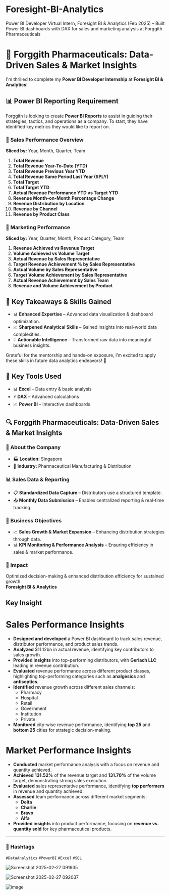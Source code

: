 # Foresight-BI-Analytics
 Power BI Developer Virtual Intern, Foresight BI &amp; Analytics (Feb 2025) – Built Power BI dashboards  with DAX for sales and marketing analysis at Forggith Pharmaceuticals
# 💊 Forggith Pharmaceuticals: Data-Driven Sales & Market Insights  

I'm thrilled to complete my **Power BI Developer Internship** at **Foresight BI & Analytics**!  

## 📊 Power BI Reporting Requirement  

Forggith is looking to create **Power BI Reports** to assist in guiding their strategies, tactics, and operations as a company. To start, they have identified key metrics they would like to report on.  

### 🛒 Sales Performance Overview  
**Sliced by:** Year, Month, Quarter, Team  

1. **Total Revenue**  
2. **Total Revenue Year-To-Date (YTD)**  
3. **Total Revenue Previous Year YTD**  
4. **Total Revenue Same Period Last Year (SPLY)**  
5. **Total Target**  
6. **Total Target YTD**  
7. **Actual Revenue Performance YTD vs Target YTD**  
8. **Revenue Month-on-Month Percentage Change**  
9. **Revenue Distribution by Location**  
10. **Revenue by Channel**  
11. **Revenue by Product Class**  

### 📣 Marketing Performance  
**Sliced by:** Year, Quarter, Month, Product Category, Team  

1. **Revenue Achieved vs Revenue Target**  
2. **Volume Achieved vs Volume Target**  
3. **Actual Revenue by Sales Representative**  
4. **Target Revenue Achievement % by Sales Representative**  
5. **Actual Volume by Sales Representative**  
6. **Target Volume Achievement by Sales Representative**  
7. **Actual Revenue Achievement by Sales Team**  
8. **Revenue and Volume Achievement by Product**  

## 📌 Key Takeaways & Skills Gained  

- 📊 **Enhanced Expertise** – Advanced data visualization & dashboard optimization.  
- 📈 **Sharpened Analytical Skills** – Gained insights into real-world data complexities.  
- 💡 **Actionable Intelligence** – Transformed raw data into meaningful business insights.  

Grateful for the mentorship and hands-on exposure, I’m excited to apply these skills in future data analytics endeavors! 🚀  

## 📌 Key Tools Used  

- 📊 **Excel** – Data entry & basic analysis  
- ⚡ **DAX** – Advanced calculations  
- 📈 **Power BI** – Interactive dashboards  

## 🔍 Forggith Pharmaceuticals: Data-Driven Sales & Market Insights  

### 📌 About the Company  

- 🏭 **Location:** Singapore  
- 💊 **Industry:** Pharmaceutical Manufacturing & Distribution  

### 📊 Sales Data & Reporting  

- 📋 **Standardized Data Capture** – Distributors use a structured template.  
- 📤 **Monthly Data Submission** – Enables centralized reporting & real-time tracking.  

### 📌 Business Objectives  

- 📈 **Sales Growth & Market Expansion** – Enhancing distribution strategies through data.  
- 📊 **KPI Monitoring & Performance Analysis** – Ensuring efficiency in sales & market performance.  

### 🔹 Impact  

Optimized decision-making & enhanced distribution efficiency for sustained growth.  
**Foresight BI & Analytics**  

## Key Insight 

# Sales Performance Insights  

- **Designed and developed** a Power BI dashboard to track sales revenue, distributor performance, and product sales trends.  
- **Analyzed** $11.12bn in actual revenue, identifying key contributors to sales growth.  
- **Provided insights** into top-performing distributors, with **Gerlach LLC** leading in revenue contribution.  
- **Evaluated** revenue performance across different product classes, highlighting top-performing categories such as **analgesics** and **antiseptics**.  
- **Identified** revenue growth across different sales channels:  
  - Pharmacy  
  - Hospital  
  - Retail  
  - Government  
  - Institution  
  - Private  
- **Monitored** city-wise revenue performance, identifying **top 25** and **bottom 25** cities for strategic decision-making.  

# Market Performance Insights  

- **Conducted** market performance analysis with a focus on revenue and quantity achieved.  
- **Achieved** **131.52%** of the revenue target and **131.70%** of the volume target, demonstrating strong sales execution.  
- **Evaluated** sales representative performance, identifying **top performers** in revenue and quantity achieved.  
- **Assessed** team performance across different market segments:  
  - **Delta**  
  - **Charlie**  
  - **Bravo**  
  - **Alfa**  
- **Provided insights** into product performance, focusing on **revenue vs. quantity sold** for key pharmaceutical products.  


---  

### 🔖 Hashtags  
`#DataAnalytics` `#PowerBI` `#Excel` `#SQL`

![Screenshot 2025-02-27 091935](https://github.com/user-attachments/assets/11ca55dc-406f-4441-9139-5f812aa7c66a)

![Screenshot 2025-02-27 092037](https://github.com/user-attachments/assets/ab0db2c1-3b11-4e72-8a89-36fe9d33f021)

![image](https://github.com/user-attachments/assets/97ac1f53-be5e-46d8-bea8-f6416cd96ccf)


